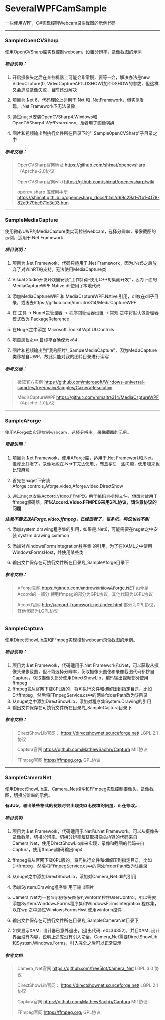 # SeveralWPFCamSample
一些使用WPF，C#实现控制Webcam录像截图的示例代码







---

### SampleOpenCVSharp
使用OpenCVSharp库实现控制webcam，设置分辨率，录像截图的示例



##### 项目说明：

1. 开启摄像头之后在某些机器上可能会非常慢，要等一会，解决办法是new VideoCapture(0, VideoCaptureAPIs.DSHOW)加个DSHOW的参数，但这样又会造成录像失败，目前还没解决

2. 项目为.Net 6，代码理论上适用于.Net 和 .NetFramework，但实测发现，.Net Framework下无法录像

3. 通过nuget安装OpenCVSharp4.Windows和OpenCVSharp4.WpfExtensions，后者用于图像转换

4. 图片和视频输出到执行文件所在目录下的"_SampleOpenCVSharp"子目录之中



##### 参考文档：

> OpenCVSharp官网地址 https://github.com/shimat/opencvsharp   （Apache-2.0协议）
>
> OpenCVSharp官网wiki  https://github.com/shimat/opencvsharp/wiki
>
> opencv sharp 库使用手册    https://shimat.github.io/opencvsharp_docs/html/d69c29a1-7fb1-4f78-82e9-79be971c3d03.htm





---

### SampleMediaCapture

使用微软UWP的MediaCapture类实现控制webcam，选择分辨率，录像截图的示例，适用于.Net Framework



##### 项目说明：

1. 项目为.Net Framework，代码只适用于.Net Framework，因为.Net5之后放弃了对WinRT的支持，无法使用MediaCapture类

2. Visual Studio开发环境需安装"工作负荷-使用C++的桌面开发"，因为下面的MediaCaptureWPF.Native.dll使用了本地代码

3. 添加MediaCaptureWPF 和 MediaCaptureWPF.Native 引用，dll放在dll子目录，或者去https://github.com/mmaitre314/MediaCaptureWPF

4. 在 工具 -> Nuget包管理器 -> 程序包管理器设置 -> 常规 之中将默认包管理器模式改为 PackageReference

5. 在Nuget之中添加 Microsoft.Toolkit.Wpf.UI.Controls 

6. 项目属性之中 目标平台确保为x64

7. 图片和视频输出到"我的图片\\\_SampleMediaCapture"，因为MediaCapture类移植自UWP，故此只能对我的图片目录进行读写



##### 参考文档：

> 微软官方实例  https://github.com/microsoft/Windows-universal-samples/tree/main/Samples/CameraResolution
>
> MediaCaptureWPF  https://github.com/mmaitre314/MediaCaptureWPF   （Apache-2.0协议）





----

### SampleAForge

使用AForge库实现控制webcam，选择分辨率，录像截图的示例。



##### 项目说明：

1. 项目为.Net Framework，使用AForge库，适用于.Net Framework和.Net，但库比较老了，录像功能在.Net下无法使用,，而且存在一些问题，使用起来也比较麻烦

2. 首先在nuget下安装Aforge.controls,Aforge.video,Aforge.video.DirectShow

3. 通过nuget安装Accord.Video.FFMPEG  用于编码为视频文件，但因为使用了ffmpeg解码器，**所以Accord.Video.FFMPEG采用GPL协议，请注意协议的问题**

​	***注意不要去找AForge.video.ffmpeg，已经很老了，很多坑，再说也找不到***

4. 添加system.drawing程序集的引用，如果是.Net6，可能需要在nuget之中安装 system.drawing.common 

5. 添加对WindowsFormsIntegration程序集 的引用，为了在XAML之中使用WindowsFormsHost，并使用某些类
6. 输出文件保存在可执行文件所在目录的_SampleAforge目录下



##### 参考文档：

> AForge官网 https://github.com/andrewkirillov/AForge.NET  如今是Accord的一部分 使用ffmpeg的部分为GPL协议，其他代码为LGPL协议
>
> Accord官网 http://accord-framework.net/index.html  部分为GPL协议，其他代码为LGPL协议









----

### SampleCaptura

使用DirectShowLib库和FFmpeg实现控制webcam录像截图的示例。



##### 项目说明：

1. 项目为.Net Framework，代码适用于.Net Framework和.Net，可以获取从摄像头录像截图，但不能选择分辨率，获取摄像头图像和录像截图代码都抄自Captura，获取摄像头部分使用DirectShowLib，编码输出视频部分使用ffmpeg
2. ffmpeg需从官网下载GPL版的，将可执行文件和dll解压到指定目录，比如D:\ffmpeg，然后将FFmpegService.cs中的两处folderPath改为该目录
3. 从nuget之中添加DirectShowLib，添加对程序集System.Drawing的引用
4. 输出文件保存在可执行文件所在目录的_SampleCaptura目录下



##### 参考文档：

> DirectShowLib官网： https://directshownet.sourceforge.net/   LGPL 2.1协议
>
> Captura官网   https://github.com/MathewSachin/Captura    MIT协议
>
> FFmpeg官网  https://ffmpeg.org/    GPL协议









----

### SampleCameraNet

使用DirectShowLib库、Camera_Net控件和FFmpeg实现控制摄像头，录像截图，切换分辨率的示例。

**有BUG，输出某些格式的视频时会出现类似电视墙的问题，正在修改。**



##### 项目说明

1. 项目为.Net Framework，代码适用于.Net和.Net Framework。可以从摄像头录像截屏，切换分辨率。切换分辨率和获取摄像头内容的代码来自Camera_Net，使用DirectShowLib库来实现，录像和截图的代码来自Captura，使用ffmpeg编码输出mp4
2. ffmpeg需从官网下载GPL版的，将可执行文件和dll解压到指定目录，比如D:\ffmpeg，然后将FFmpegService.cs中的两处folderPath改为该目录

3. 从nuget之中添加DirectShowLib，添加对Camera_Net.dll的引用
4. 添加System.Drawing程序集 用于输出图片
5. Camera_Net为一套显示摄像头图像的winform控件UserControl，所以需要添加System.Windows.Forms程序集和WindowsFormsIntegration 程序集，以在wpf之中通过WindowsFormsHost  使用winform控件 
6. 输出文件保存在可执行文件所在目录的_SampleCameraNet目录下
7. 如果显示XAML 设计器已意外退出。(退出代码: e0434352)，并且XAML设计界面没有内容，说明上述库没有引入完全，Camera_Net需要DirectShowLib和System.Windows.Forms，引入完全之后可以正常显示



##### 参考文档

> Camera_Net官网   https://github.com/free5lot/Camera_Net     LGPL 3.0 协议
>
> DirectShowLib官网： https://directshownet.sourceforge.net/   LGPL 2.1协议
>
> Captura官网   https://github.com/MathewSachin/Captura    MIT协议
>
> FFmpeg官网  https://ffmpeg.org/    GPL协议





